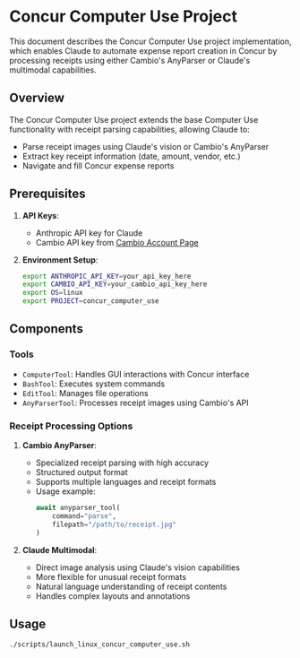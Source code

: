 # Concur Computer Use Project

This document describes the Concur Computer Use project implementation, which enables Claude to automate expense report creation in Concur by processing receipts using either Cambio's AnyParser or Claude's multimodal capabilities.

## Overview

The Concur Computer Use project extends the base Computer Use functionality with receipt parsing capabilities, allowing Claude to:
- Parse receipt images using Claude's vision or Cambio's AnyParser
- Extract key receipt information (date, amount, vendor, etc.)
- Navigate and fill Concur expense reports

## Prerequisites

1. **API Keys**:
   - Anthropic API key for Claude
   - Cambio API key from [Cambio Account Page](https://www.cambioml.com/account)

2. **Environment Setup**:
   ```bash
   export ANTHROPIC_API_KEY=your_api_key_here
   export CAMBIO_API_KEY=your_cambio_api_key_here
   export OS=linux
   export PROJECT=concur_computer_use
   ```

## Components

### Tools
- `ComputerTool`: Handles GUI interactions with Concur interface
- `BashTool`: Executes system commands
- `EditTool`: Manages file operations
- `AnyParserTool`: Processes receipt images using Cambio's API

### Receipt Processing Options

1. **Cambio AnyParser**:
   - Specialized receipt parsing with high accuracy
   - Structured output format
   - Supports multiple languages and receipt formats
   - Usage example:
     ```python
     await anyparser_tool(
         command="parse",
         filepath="/path/to/receipt.jpg"
     )
     ```

2. **Claude Multimodal**:
   - Direct image analysis using Claude's vision capabilities
   - More flexible for unusual receipt formats
   - Natural language understanding of receipt contents
   - Handles complex layouts and annotations

## Usage

```bash
./scripts/launch_linux_concur_computer_use.sh
```

